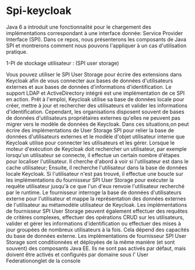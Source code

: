 # Spi-keycloak
Java 6 a introduit une fonctionnalité  pour  le chargement des implémentations correspondant à une interface donnée: Service Provider Interface (SPI).
Dans ce repos, nous présenterons les composants de Java SPI et montrerons comment nous pouvons l'appliquer à un cas d'utilisation pratique.

1-PI de stockage utilisateur : (SPI user storage)

Vous pouvez utiliser le SPI User Storage pour écrire des extensions dans Keycloak afin de vous connecter aux bases de données d'utilisateurs externes et aux bases de données  d'informations d'identification. Le support LDAP et ActiveDirectory intégré est une implémentation de ce SPI en action. Prêt à l'emploi, Keycloak utilise sa base de données locale pour créer, mettre à jour et rechercher des utilisateurs et valider les informations d'identification. Cependant, les organisations disposent souvent de bases de données d'utilisateurs propriétaires externes qu'elles ne peuvent pas migrer vers le modèle de données de Keycloak.  Dans ces situations,on peut  écrire des implémentations de User Storage SPI pour relier la base de données  d'utilisateurs externes et le modèle d'objet utilisateur interne que Keycloak utilise pour connecter les utilisateurs et les gérer.
Lorsque le moteur d'exécution de Keycloak doit rechercher un utilisateur, par exemple lorsqu'un utilisateur se connecte, il effectue un certain nombre d'étapes pour localiser l'utilisateur. Il cherche d'abord à voir si l'utilisateur est dans le cache utilisateur; Ensuite, il recherche l'utilisateur dans la base de données locale Keycloak. Si l'utilisateur n'est pas trouvé, il effectue une boucle sur les implémentations du fournisseur SPI User Storage pour exécuter la requête utilisateur jusqu'à ce que l'un d'eux renvoie l'utilisateur recherché par le runtime. Le fournisseur interroge la base de données  d'utilisateurs externe pour l'utilisateur et mappe la représentation des données externes de l'utilisateur au métamodèle utilisateur de Keycloak.
Les implémentations de fournisseur SPI User Storage peuvent également effectuer des requêtes de critères complexes, effectuer des opérations CRUD sur les utilisateurs, valider et gérer les informations d'identification ou effectuer des mises à jour groupées de nombreux utilisateurs à la fois. Cela dépend des capacités du base de données externe.
Les implémentations de fournisseur SPI User Storage sont conditionnées et déployées de la même manière (et sont souvent) des composants Java EE. Ils ne sont pas activés par défaut, mais doivent être activés et configurés par domaine sous l' User Federationonglet de la console 
